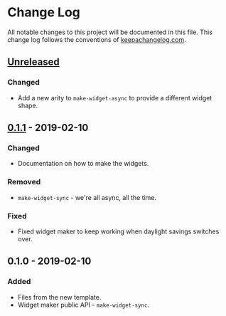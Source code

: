 # Change Log
All notable changes to this project will be documented in this file. This change log follows the conventions of [keepachangelog.com](http://keepachangelog.com/).

## [Unreleased]
### Changed
- Add a new arity to `make-widget-async` to provide a different widget shape.

## [0.1.1] - 2019-02-10
### Changed
- Documentation on how to make the widgets.

### Removed
- `make-widget-sync` - we're all async, all the time.

### Fixed
- Fixed widget maker to keep working when daylight savings switches over.

## 0.1.0 - 2019-02-10
### Added
- Files from the new template.
- Widget maker public API - `make-widget-sync`.

[Unreleased]: https://github.com/your-name/thankser/compare/0.1.1...HEAD
[0.1.1]: https://github.com/your-name/thankser/compare/0.1.0...0.1.1
